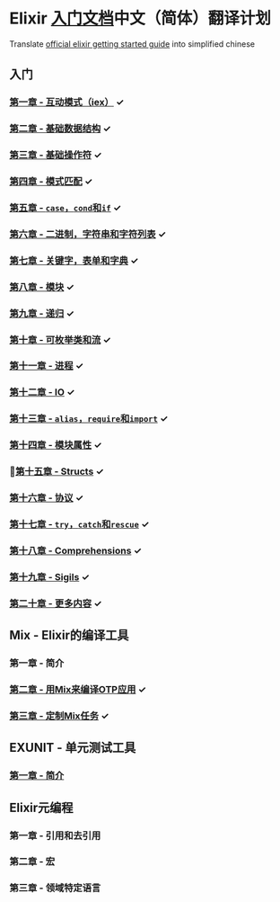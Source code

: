 # Elixir [入门文档](http://elixir-lang.org/getting_started/1.html)中文（简体）翻译计划
Translate [official elixir getting started guide](http://elixir-lang.org/getting_started/1.html) into simplified chinese

## 入门

### [第一章 - 互动模式（iex）](./getting_started/Chapter1.md)                    ✓

### [第二章 - 基础数据结构](./getting_started/Chapter2.md)                       ✓

### [第三章 - 基础操作符](./getting_started/Chapter3.md)                         ✓

### [第四章 - 模式匹配](./getting_started/Chapter4.md)                           ✓

### [第五章 - `case`，`cond`和`if`](./getting_started/Chapter5.md)              ✓

### [第六章 - 二进制，字符串和字符列表](./getting_started/Chapter6.md)             ✓

### [第七章 - 关键字，表单和字典](./getting_started/Chapter7.md)                  ✓

### [第八章 - 模块](./getting_started/Chapter8.md)                              ✓

### [第九章 - 递归](./getting_started/Chapter9.md)                              ✓

### [第十章 - 可枚举类和流](./getting_started/Chapter10.md)                       ✓

### [第十一章 - 进程](./getting_started/Chapter11.md)                            ✓

### [第十二章 - IO](./getting_started/Chapter12.md)                             ✓

### [第十三章 - `alias`，`require`和`import`](./getting_started/Chapter13.md)   ✓

### [第十四章 - 模块属性](./getting_started/Chapter14.md)                        ✓

### [第十五章 - Structs](./getting_started/Chapter15.md)                        ✓

### [第十六章 - 协议](./getting_started/Chapter16.md)                            ✓

### [第十七章 - `try`，`catch`和`rescue`](./getting_started/Chapter17.md)        ✓

### [第十八章 - Comprehensions](./getting_started/Chapter18.md)                 ✓

### [第十九章 - Sigils](./getting_started/Chapter19.md)                         ✓

### [第二十章 - 更多内容](./getting_started/Chapter20.md)                        ✓


## Mix - Elixir的编译工具

### 第一章 - 简介

### [第二章 - 用Mix来编译OTP应用](./mix/Chapter2.md)                             ✓

### [第三章 - 定制Mix任务](./mix/Chapter3.md)                                    ✓ 


## EXUNIT - 单元测试工具

### [第一章 - 简介](./exunit/Chapter1.md)


## Elixir元编程

### 第一章 - 引用和去引用

### 第二章 - 宏

### 第三章 - 领域特定语言
